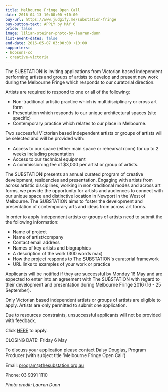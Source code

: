 ```yaml
---
title: Melbourne Fringe Open Call
date: 2016-04-13 10:00:00 +10:00
buy-url: https://www.judgify.me/substation-fringe
buy-button-text: APPLY by MAY 6
price: false
image: lilian-steiner-photo-by-lauren-dunn
list-event-dates: false
end-date: 2016-05-07 03:00:00 +10:00
supporters:
- hobsons-cc
- creative-victoria
---
```


<!-- http://thesubstation.org.au/show/melbourne-fringe-open-call/ -->
<!-- APPLY HERE BTN -->

The SUBSTATION is inviting applications from Victorian based independent performing artists and groups of artists to develop and present new work during the Melbourne Fringe which responds to our curatorial direction.

Artists are required to respond to one or all of the following:

- Non-traditional artistic practice which is multidisciplinary or cross art form
- Presentation which responds to our unique architectural spaces (site specific)
- Contemporary practice which relates to our place in Melbourne.

Two successful Victorian based independent artists or groups of artists will be selected and will be provided with:

- Access to our space (either main space or rehearsal room) for up to 2 weeks including presentation
- Access to our technical equipment
- A commissioning fee of $3,000 per artist or group of artists.

The SUBSTATION presents an annual curated program of creative development, residencies and presentation. Engaging with artists from across artistic disciplines, working in non-traditional modes and across art forms, we provide the opportunity for artists and audiences to connect with our unique space and distinctive location in Newport in the West of Melbourne. The SUBSTATION aims to foster the development and presentation of contemporary arts and ideas from across art forms.

In order to apply independent artists or groups of artists need to submit the the following information:

- Name of project
- Name of artist/company
- Contact email address
- Names of key artists and biographies
- A description of the work (300 words max)
- How the project responds to The SUBSTATION's curatorial framework
- URL links to examples of your work or practice

Applicants will be notified if they are successful by Monday 16 May and are expected to enter into an agreement with The SUBSTATION with regard to their development and presentation during Melbourne Fringe 2016 (16 - 25 September).

Only Victorian based independent artists or groups of artists are eligible to apply. Artists are only permitted to submit one application.

Due to resources constraints, unsuccessful applicants will not be provided with feedback.

Click [HERE](https://www.judgify.me/substation-fringe) to apply.

CLOSING DATE: Friday 6 May

To discuss your application please contact Daisy Douglas, Program Producer (with subject title 'Melbourne Fringe Open Call')

Email: [program@thesubstation.org.au](mailto:program@thesubstation.org.au)

Phone: 03 9391 1110

_Photo credit: Lauren Dunn_
